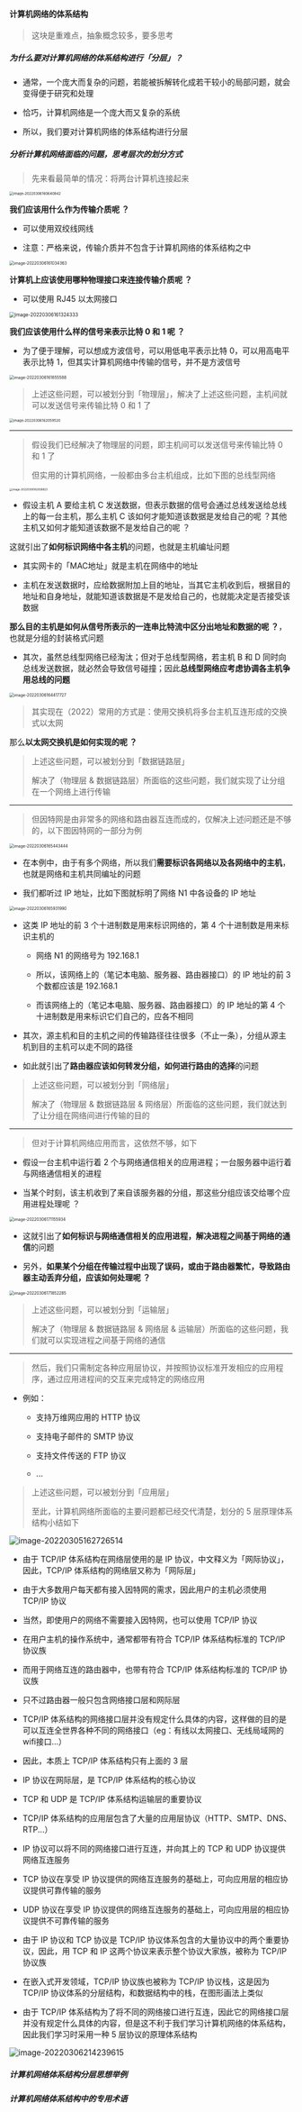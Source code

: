 #### 计算机网络的体系结构

> 这块是重难点，抽象概念较多，要多思考

##### 为什么要对计算机网络的体系结构进行「分层」？

- 通常，一个庞大而复杂的问题，若能被拆解转化成若干较小的局部问题，就会变得便于研究和处理

- 恰巧，计算机网络是一个庞大而又复杂的系统

- 所以，我们要对计算机网络的体系结构进行分层

##### 分析计算机网络面临的问题，思考层次的划分方式

> 先来看最简单的情况：将两台计算机连接起来

<img src="https://gitee.com/pj-l/imgs-1/raw/master/image-20220306160640842.png" alt="image-20220306160640842" style="zoom: 44%;" />

**我们应该用什么作为传输介质呢 ？**

- 可以使用双绞线网线

- 注意：严格来说，传输介质并不包含于计算机网络的体系结构之中

<img src="https://gitee.com/pj-l/imgs-1/raw/master/image-20220306161034363.png" alt="image-20220306161034363" style="zoom: 50%;" />

**计算机上应该使用哪种物理接口来连接传输介质呢 ？**

- 可以使用 RJ45 以太网接口

<img src="https://gitee.com/pj-l/imgs-1/raw/master/image-20220306161324333.png" alt="image-20220306161324333" style="zoom: 60%;" />

**我们应该使用什么样的信号来表示比特 0 和 1 呢 ？**

- 为了便于理解，可以想成方波信号，可以用低电平表示比特 0，可以用高电平表示比特 1，但其实计算机网络中传输的信号，并不是方波信号

<img src="https://gitee.com/pj-l/imgs-1/raw/master/image-20220306161855588.png" alt="image-20220306161855588" style="zoom: 50%;" />

> 上述这些问题，可以被划分到「物理层」，解决了上述这些问题，主机间就可以发送信号来传输比特 0 和 1 了

<img src="https://gitee.com/pj-l/imgs-1/raw/master/image-20220306162059520.png" alt="image-20220306162059520" style="zoom: 44%;" />

---

> 假设我们已经解决了物理层的问题，即主机间可以发送信号来传输比特 0 和 1 了
> 
> 但实用的计算机网络，一般都由多台主机组成，比如下图的总线型网络

<img src="https://gitee.com/pj-l/imgs-1/raw/master/image-20220306162838823.png" alt="image-20220306162838823" style="zoom: 33%;" />

- 假设主机 A 要给主机 C 发送数据，但表示数据的信号会通过总线发送给总线上的每一台主机，那么主机 C 该如何才能知道该数据是发给自己的呢 ？其他主机又如何才能知道该数据不是发给自己的呢 ？

这就引出了**如何标识网络中各主机**的问题，也就是主机编址问题

- 其实网卡的「MAC地址」就是主机在网络中的地址

- 主机在发送数据时，应给数据附加上目的地址，当其它主机收到后，根据目的地址和自身地址，就能知道该数据是不是发给自己的，也就能决定是否接受该数据

**那么目的主机是如何从信号所表示的一连串比特流中区分出地址和数据的呢 ？**，也就是分组的封装格式问题

- 其次，虽然总线型网络已经淘汰；但对于总线型网络，若主机 B 和 D 同时向总线发送数据，就必然会导致信号碰撞；因此**总线型网络应考虑协调各主机争用总线的问题**

<img src="https://gitee.com/pj-l/imgs-1/raw/master/image-20220306164417727.png" alt="image-20220306164417727" style="zoom:50%;" />

> 其实现在（2022）常用的方式是：使用交换机将多台主机互连形成的交换式以太网

那么**以太网交换机是如何实现的呢 ？**

> 上述这些问题，可以被划分到「数据链路层」
> 
> 解决了（物理层 & 数据链路层）所面临的这些问题，我们就实现了让分组在一个网络上进行传输

---

> 但因特网是由非常多的网络和路由器互连而成的，仅解决上述问题还是不够的，以下图因特网的一部分为例

<img src="https://gitee.com/pj-l/imgs-1/raw/master/image-20220306165443444.png" alt="image-20220306165443444" style="zoom:50%;" />

- 在本例中，由于有多个网络，所以我们**需要标识各网络以及各网络中的主机**，也就是网络和主机共同编址的问题

- 我们都听过 IP 地址，比如下图就标明了网络 N1 中各设备的 IP 地址

<img src="https://gitee.com/pj-l/imgs-1/raw/master/image-20220306165931990.png" alt="image-20220306165931990" style="zoom:50%;" />

- 这类 IP 地址的前 3 个十进制数是用来标识网络的，第 4 个十进制数是用来标识主机的

	- 网络 N1 的网络号为 192.168.1

	- 所以，该网络上的（笔记本电脑、服务器、路由器接口）的 IP 地址的前 3 个数都应该是 192.168.1

	- 而该网络上的（笔记本电脑、服务器、路由器接口）的 IP 地址的第 4 个十进制数是用来标识它们自己的，应各不相同

- 其次，源主机和目的主机之间的传输路径往往很多（不止一条），分组从源主机到目的主机可以走不同的路径

- 如此就引出了**路由器应该如何转发分组，如何进行路由的选择**的问题

> 上述这些问题，可以被划分到「网络层」
> 
> 解决了（物理层 & 数据链路层 & 网络层）所面临的这些问题，我们就达到了让分组在网络间进行传输的目的

---

> 但对于计算机网络应用而言，这依然不够，如下

- 假设一台主机中运行着 2 个与网络通信相关的应用进程；一台服务器中运行着与网络通信相关的进程

- 当某个时刻，该主机收到了来自该服务器的分组，那这些分组应该交给哪个应用进程处理呢 ？

<img src="https://gitee.com/pj-l/imgs-1/raw/master/image-20220306171155934.png" alt="image-20220306171155934" style="zoom:50%;" />

- 这就引出了**如何标识与网络通信相关的应用进程，解决进程之间基于网络的通信**的问题

- 另外，**如果某个分组在传输过程中出现了误码，或由于路由器繁忙，导致路由器主动丢弃分组，应该如何处理呢 ？**

<img src="https://gitee.com/pj-l/imgs-1/raw/master/image-20220306171852285.png" alt="image-20220306171852285" style="zoom:50%;" />

> 上述这些问题，可以被划分到「运输层」
> 
> 解决了（物理层 & 数据链路层 & 网络层 & 运输层）所面临的这些问题，我们就可以实现进程之间基于网络的通信

---

> 然后，我们只需制定各种应用层协议，并按照协议标准开发相应的应用程序，通过应用进程间的交互来完成特定的网络应用

- 例如：

	- 支持万维网应用的 HTTP 协议

	- 支持电子邮件的 SMTP 协议

	- 支持文件传送的 FTP 协议

	- ...

> 上述这些问题，可以被划分到「应用层」
> 
> 至此，计算机网络所面临的主要问题都已经交代清楚，划分的 5 层原理体系结构小结如下

![image-20220305162726514](https://gitee.com/pj-l/imgs-1/raw/master/image-20220305162726514.png)








- 由于 TCP/IP 体系结构在网络层使用的是 IP 协议，中文释义为「网际协议」，因此，TCP/IP 体系结构的网络层又称为「网际层」

- 由于大多数用户每天都有接入因特网的需求，因此用户的主机必须使用 TCP/IP 协议

- 当然，即使用户的网络不需要接入因特网，也可以使用 TCP/IP 协议

- 在用户主机的操作系统中，通常都带有符合 TCP/IP 体系结构标准的 TCP/IP 协议族

- 而用于网络互连的路由器中，也带有符合 TCP/IP 体系结构标准的 TCP/IP 协议族

- 只不过路由器一般只包含网络接口层和网际层

- TCP/IP 体系结构的网络接口层并没有规定什么具体的内容，这样做的目的是可以互连全世界各种不同的网络接口（eg：有线以太网接口、无线局域网的wifi接口...）

- 因此，本质上 TCP/IP 体系结构只有上面的 3 层

- IP 协议在网际层，是 TCP/IP 体系结构的核心协议

- TCP 和 UDP 是 TCP/IP 体系结构运输层的重要协议

- TCP/IP 体系结构的应用层包含了大量的应用层协议（HTTP、SMTP、DNS、RTP...）

- IP 协议可以将不同的网络接口进行互连，并向其上的 TCP 和 UDP 协议提供网络互连服务

- TCP 协议在享受 IP 协议提供的网络互连服务的基础上，可向应用层的相应协议提供可靠传输的服务

- UDP 协议在享受 IP 协议提供的网络互连服务的基础上，可向应用层的相应协议提供不可靠传输的服务

- 由于 IP 协议和 TCP 协议是 TCP/IP 协议体系包含的大量协议中的两个重要协议，因此，用 TCP 和 IP 这两个协议来表示整个协议大家族，被称为 TCP/IP 协议族

- 在嵌入式开发领域，TCP/IP 协议族也被称为 TCP/IP 协议栈，这是因为 TCP/IP 协议体系的分层结构，和数据结构中的栈，在图形画法上类似

- 由于 TCP/IP 体系结构为了将不同的网络接口进行互连，因此它的网络接口层并没有规定什么具体的内容，但是这不利于我们学习计算机网络的体系结构，因此我们学习时采用一种 5 层协议的原理体系结构

![image-20220306214239615](https://gitee.com/pj-l/imgs-1/raw/master/image-20220306214239615.png)



##### 计算机网络体系结构分层思想举例

##### 计算机网络体系结构中的专用术语

